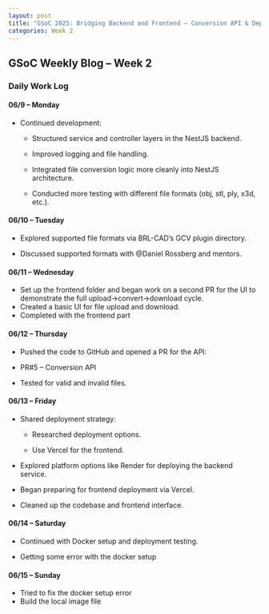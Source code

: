 ```yaml
---
layout: post
title: "GSoC 2025: Bridging Backend and Frontend – Conversion API & Deployment (Week 2)"
categories: Week 2
---
```


## GSoC Weekly Blog – Week 2

### Daily Work Log



#### 06/9 – Monday
- Continued development:

  - Structured service and controller layers in the NestJS backend.

  - Improved logging and file handling.

  - Integrated file conversion logic more cleanly into NestJS architecture.

  - Conducted more testing with different file formats (obj, stl, ply, x3d, etc.).

#### 06/10 – Tuesday
- Explored supported file formats via BRL-CAD’s GCV plugin directory.

- Discussed supported formats with @Daniel Rossberg and mentors.


#### 06/11 – Wednesday
- Set up the frontend folder and began work on a second PR for the UI to demonstrate the full upload→convert→download cycle.
- Created a basic UI for file upload and download.
- Completed with the frontend part


#### 06/12 – Thursday
- Pushed the  code to GitHub and opened a PR for the API:
- PR#5 – Conversion API

- Tested for valid and invalid files.


#### 06/13 – Friday
- Shared deployment strategy:

  - Researched deployment options.

  - Use Vercel for the frontend.

- Explored platform options like Render for deploying the backend service.

- Began preparing for frontend deployment via Vercel.

- Cleaned up the codebase and frontend interface.

#### 06/14 – Saturday
- Continued with Docker setup and deployment testing.

- Getting some error with the docker setup

#### 06/15 – Sunday
- Tried to fix the docker setup error
- Build the local image file
